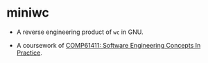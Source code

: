 # miniwc
- A reverse engineering product of `wc` in GNU.

- A coursework of [COMP61411: Software Engineering Concepts In Practice](https://studentnet.cs.manchester.ac.uk/pgt/COMP61511/syllabus/).
